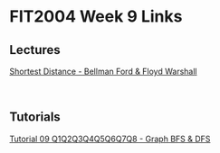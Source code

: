 # FIT2004 Week 9 Links

## Lectures
[Shortest Distance - Bellman Ford & Floyd Warshall](https://youtu.be/EepblK7GwX0)

<br>

## Tutorials
[Tutorial 09 Q1Q2Q3Q4Q5Q6Q7Q8 - Graph BFS & DFS](https://youtu.be/DWFK1vEDQGM)
